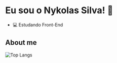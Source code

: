 # Eu sou o Nykolas Silva! 👋
- 💻 Estudando Front-End

## About me
![Top Langs](https://github-readme-stats.vercel.app/api/top-langs/?username=nykol&layout=compact)
